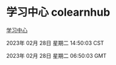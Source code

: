 # 学习中心 colearnhub
[学习中心](http://:56308/colearnhub/)

2023年 02月 28日 星期二 14:50:03 CST

2023年 02月 28日 星期二 06:50:03 GMT
